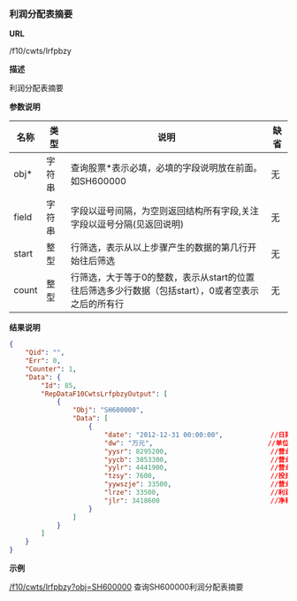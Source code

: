 
### 利润分配表摘要

**URL**

/f10/cwts/lrfpbzy

**描述**

利润分配表摘要

**参数说明**

|名称|类型|说明|缺省|
| -------- | -------- | -------- | -------- |
|obj\*|字符串|查询股票\*表示必填，必填的字段说明放在前面。如SH600000|无|
|field|字符串|字段以逗号间隔，为空则返回结构所有字段,关注字段以逗号分隔(见返回说明)|无|
|start|整型|行筛选，表示从以上步骤产生的数据的第几行开始往后筛选|无|
|count|整型|行筛选，大于等于0的整数，表示从start的位置往后筛选多少行数据（包括start），0或者空表示之后的所有行|无|


**结果说明**

```json
{
    "Qid": "",
    "Err": 0,
    "Counter": 1,
    "Data": {
        "Id": 85,
        "RepDataF10CwtsLrfpbzyOutput": [
            {
                "Obj": "SH600000",
                "Data": [
                    {
                        "date": "2012-12-31 00:00:00",            //日期
                        "dw": "万元",                             //单位
                        "yysr": 8295200,                          //营业收入
                        "yycb": 3853300,                          //营业成本 
                        "yylr": 4441900,                          //营业利润
                        "tzsy": 7600,                             //投资收益
                        "yywszje": 33500,                         //营业外收支净额
                        "lrze": 33500,                            //利润总额
                        "jlr": 3418600                            //净利润
                    }
                ]
            }
        ]
    }
}
```

**示例**

[/f10/cwts/lrfpbzy?obj=SH600000]($APIHOST$/f10/cwts/lrfpbzy?obj=SH600000)
查询SH600000利润分配表摘要
